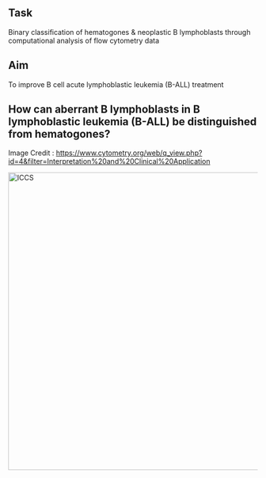 ## Task
Binary classification of hematogones & neoplastic B lymphoblasts through computational analysis of flow cytometry data

## Aim
To improve B cell acute lymphoblastic leukemia (B-ALL) treatment

## How can aberrant B lymphoblasts in B lymphoblastic leukemia (B-ALL) be distinguished from hematogones?
Image Credit : https://www.cytometry.org/web/q_view.php?id=4&filter=Interpretation%20and%20Clinical%20Application

<img width="602" alt="ICCS" src="https://github.com/user-attachments/assets/ccb099b8-3f1f-4226-91ba-db05a83ab701">

